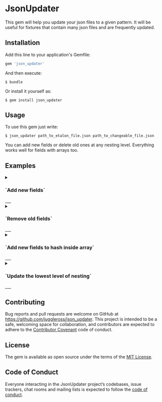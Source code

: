 # JsonUpdater

This gem will help you update your json files to a given pattern. It will be useful for fixtures that contain many json files and are frequently updated.

## Installation

Add this line to your application's Gemfile:

```ruby
gem 'json_updater'
```

And then execute:

    $ bundle

Or install it yourself as:

    $ gem install json_updater

## Usage

To use this gem just write:

    $ json_updater path_to_etalon_file.json path_to_changeable_file.json 
    
You can add new fields or delete old ones at any nesting level. Everything works well for fields with arrays too.

## Examples

<details>
<summary>
   <h3> `Add new fields`  </h3>
</summary>
   
```json
# etalon_file.json
{
  "name": "John",
  "age": 30,
  "car": null,
  "available": null,
  "another_field": null,
  "one_more_field": null
}

# changeable_file.json
{
  "name": "Nick",
  "age": 12,
  "car": null
}

# json_updater etalon_file.json changeable_file.json
# result =>

{
  "name": "Nick",
  "age": 12,
  "car": null,
  "available": null,
  "another_field": null,
  "one_more_field": null
}
```
</details>
___
<details>
<summary>
   <h3> `Remove old fields`  </h3>
</summary>
   
```json
# etalon_file.json
{
  "name": "John"
}

# changeable_file.json
{
  "name": "Nick",
  "age": 12,
  "car": null
}

# json_updater etalon_file.json changeable_file.json
# result =>
{
  "name": "Nick"
}

```
</details>
___

<details>
<summary>
   <h3> `Add new fields to hash inside array`  </h3>
</summary>
   
```json
# etalon_file.json
{
  "cars": [{
    "model": "BMV",
    "country": "Germany",
    "motor": null,
    "main": {
      "number": "2",
      "document_id": "1"
    }
  }]
}

# changeable_file.json
{
  "cars": [
    {
      "model": "Mazda",
      "country": "Japan",
      "main": {
        "number": "20",
        "document_id": "1"
      }
    },
    {
      "model": "Zil",
      "country": "Russia",
      "main": {
        "number": "21",
        "document_id": "1"
      }
    },
    {
      "model": "Ford",
      "country": "USA",
      "main": {
        "number": "22",
        "document_id": "1"
      }
    }
  ]
}

# json_updater etalon_file.json changeable_file.json
# result =>
{
  "cars": [
    {
      "model": "Mazda",
      "country": "Japan",
      "motor": null,
      "main": {
        "number": "20",
        "document_id": "1"
      }
    },
    {
      "model": "Zil",
      "country": "Russia",
      "motor": null,
      "main": {
        "number": "21",
        "document_id": "1"
      }
    },
    {
      "model": "Ford",
      "country": "USA",
      "motor": null,
      "main": {
        "number": "22",
        "document_id": "1"
      }
    }
  ]
}

```
</details>
___

<details>
<summary>
   <h3> `Update the lowest level of nesting` </h3>
</summary>
   
```json
# etalon_file.json
{
  "name": "Petr",
  "age": 22,
  "car": {
    "model": "BMV",
    "country": {
      "name": "Germany",
      "language": "germanese",
      "population": [{
        "size": "80 mln",
        "highest_age": "88",
        "average_age": "55"
      }]
    }
  }
}

# changeable_file.json
{
  "name": "Nick",
  "age": 12,
  "car": {
    "model": "Mazda",
    "country": {
      "name": "Japan",
      "language": "japanese",
      "population": [
      {
        "size": "120 mln",
        "highest_age": "101"
      },
      {
        "size": "320 mln",
        "highest_age": "99"
      }
    ]
    }
  }
}


# json_updater etalon_file.json changeable_file.json
# result =>
{
  "name": "Nick",
  "age": 12,
  "car": {
    "model": "Mazda",
    "country": {
      "name": "Japan",
      "language": "japanese",
      "population": [
        {
          "size": "120 mln",
          "highest_age": "101",
          "average_age": "55"
        },
        {
          "size": "320 mln",
          "highest_age": "99",
          "average_age": "55"
        }
      ]
    }
  }
}

```
</details>
___



## Contributing

Bug reports and pull requests are welcome on GitHub at https://github.com/juggleross/json_updater. This project is intended to be a safe, welcoming space for collaboration, and contributors are expected to adhere to the [Contributor Covenant](http://contributor-covenant.org) code of conduct.

## License

The gem is available as open source under the terms of the [MIT License](https://opensource.org/licenses/MIT).

## Code of Conduct

Everyone interacting in the JsonUpdater project’s codebases, issue trackers, chat rooms and mailing lists is expected to follow the [code of conduct](https://github.com/[USERNAME]/json_updater/blob/master/CODE_OF_CONDUCT.md).

